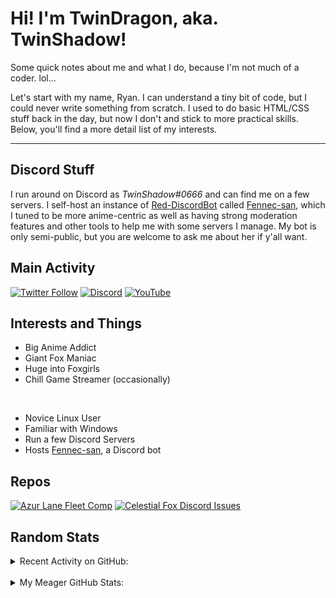 # Hi! I'm TwinDragon, aka. TwinShadow!

Some quick notes about me and what I do, because I'm not much of a coder. lol...

Let's start with my name, Ryan. I can understand a tiny bit of code, but I could never write something from scratch. I used to do basic HTML/CSS stuff back in the day, but now I don't and stick to more practical skills. Below, you'll find a more detail list of my interests.

---

## Discord Stuff

I run around on Discord as *TwinShadow#0666* and can find me on a few servers. I self-host an instance of [Red-DiscordBot][redbot] called [Fennec-san][fennec], which I tuned to be more anime-centric as well as having strong moderation features and other tools to help me with some servers I manage. My bot is only semi-public, but you are welcome to ask me about her if y'all want.

## Main Activity
<p align="center">

[![Twitter Follow](https://img.shields.io/twitter/follow/TwinShadow_SH?color=A30000&label=TwinShadow_SH&logo=Twitter&style=plastic)][twitter]
[![Discord](https://img.shields.io/discord/723321617140154409?color=A30000&label=Celestial%20Fox%20Discord&logo=Discord&style=plastic)][discord]
[![YouTube](https://img.shields.io/static/v1?label=TwinShadow_Fox&color=A30000&message=YouTube&logo=YouTube&logoColor=FF0000&style=plastic)][youtube]

</p>

## Interests and Things

- Big Anime Addict
- Giant Fox Maniac
- Huge into Foxgirls
- Chill Game Streamer (occasionally)

<br />

- Novice Linux User
- Familiar with Windows
- Run a few Discord Servers
- Hosts [Fennec-san][fennec], a Discord bot

## Repos

[![Azur Lane Fleet Comp](https://github-twindragon-stats.vercel.app//api/pin/?username=TwinDragon&repo=AzurLane_comp&show_owner=true&theme=dark)](https://github.com/TwinDragon/AzurLane_comp)
[![Celestial Fox Discord Issues](https://github-twindragon-stats.vercel.app//api/pin/?username=The-Fox-Inc&repo=himeyuri_public&theme=dark)](https://github.com/The-Fox-Inc/himeyuri_public)

## Random Stats

<details>
  <summary>Recent Activity on GitHub:</summary>

  <!--START_SECTION:activity-->
1. 🎉 Merged PR [#3](https://github.com/TwinDragon/AzurLane_comp/pull/3) in [TwinDragon/AzurLane_comp](https://github.com/TwinDragon/AzurLane_comp)
2. 💪 Opened PR [#3](https://github.com/TwinDragon/AzurLane_comp/pull/3) in [TwinDragon/AzurLane_comp](https://github.com/TwinDragon/AzurLane_comp)
3. 💪 Opened PR [#36](https://github.com/npc203/npc-cogs/pull/36) in [npc203/npc-cogs](https://github.com/npc203/npc-cogs)
4. 💪 Opened PR [#2](https://github.com/Predeactor/Red-Administrator/pull/2) in [Predeactor/Red-Administrator](https://github.com/Predeactor/Red-Administrator)
5. ❗️ Closed issue [#31](https://github.com/nimiiiii/nimi-api/issues/31) in [nimiiiii/nimi-api](https://github.com/nimiiiii/nimi-api)
<!--END_SECTION:activity-->

</details>
<br />
<details>
  <summary>My Meager GitHub Stats:</summary>

  <img align="left" alt="TwinDragon's Stats" src="https://github-twindragon-stats.vercel.app/api?username=TwinDragon&show_icons=true&hide_border=true&theme=dark" />

</details>

[fennec]: https://dash.lolifox.net
[twitter]: https://twitter.com/TwinShadow_SH
[youtube]: https://youtube.com/c/TwinShadow_Fox
[discord]: https://discord.io/celestialfox
[redbot]: https://github.com/Cog-Creators/Red-DiscordBot